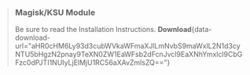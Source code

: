 > ### Magisk/KSU Module
> Be sure to read the Installation Instructions.
> **Download**{data-download-url="aHR0cHM6Ly93d3cubWVkaWFmaXJlLmNvbS9maWxlL2N1d3cyNTU5bHgzN2pnay9TeXN0ZW1EaWFsb2dFcnJvcl9EaXNhYmxlcl9CbGFzc0dPJTI1NUIyLjElMjU1RC56aXAvZmlsZQ=="}
